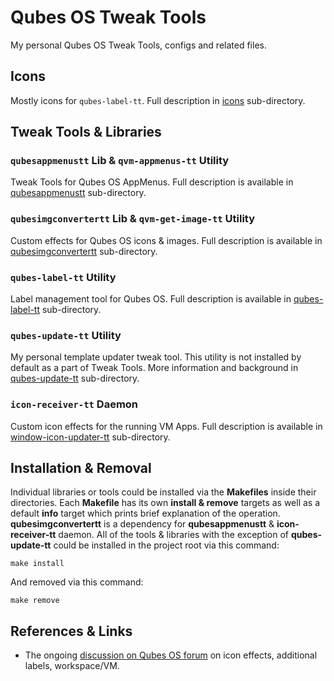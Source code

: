 # Qubes OS Tweak Tools
My personal Qubes OS Tweak Tools, configs and related files.

## Icons
Mostly icons for `qubes-label-tt`. Full description in [icons](/icons)
sub-directory.

## Tweak Tools & Libraries
### `qubesappmenustt` Lib & `qvm-appmenus-tt` Utility 
Tweak Tools for Qubes OS AppMenus. Full description is available in
[qubesappmenustt](/qubesappmenustt) sub-directory.

### `qubesimgconvertertt` Lib & `qvm-get-image-tt` Utility
Custom effects for Qubes OS icons & images. Full description is available in
[qubesimgconvertertt](/qubesimgconvertertt) sub-directory.

### `qubes-label-tt` Utility
Label management tool for Qubes OS. Full description is available in
[qubes-label-tt](/qubeslabeltt) sub-directory.

### `qubes-update-tt` Utility
My personal template updater tweak tool. This utility is not installed by 
default as a part of Tweak Tools. More information and background in
[qubes-update-tt](/qubes-update-tt) sub-directory.

### `icon-receiver-tt` Daemon
Custom icon effects for the running VM Apps. Full description is available in
[window-icon-updater-tt](/window-icon-updater-tt) sub-directory.

## Installation & Removal
Individual libraries or tools could be installed via the __Makefiles__ inside
their directories. Each __Makefile__ has its own __install & remove__ targets
as well as a default __info__ target which prints brief explanation of the
operation. __qubesimgconvertertt__ is a dependency for __qubesappmenustt__ &
__icon-receiver-tt__ daemon. All of the tools & libraries with the exception of
__qubes-update-tt__ could be installed in the project root via this command:
```
make install
```
And removed via this command:
```
make remove
```

## References & Links
- The ongoing 
[discussion on Qubes OS forum](https://forum.qubes-os.org/t/programming-approaches-to-alternative-appmenu-icon-effects-setting-default-workspace-per-qube-additional-label-colors/25381)
on icon effects, additional labels, workspace/VM.
